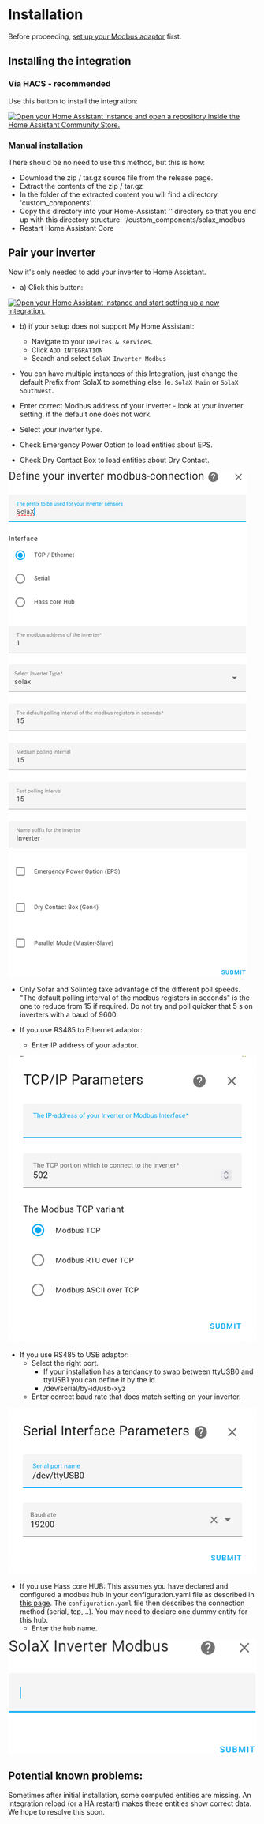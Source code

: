 # Installation

Before proceeding, [set up your Modbus adaptor](modbus-adaptor-setup.md) first.

## Installing the integration

### Via HACS - recommended

Use this button to install the integration:

[![Open your Home Assistant instance and open a repository inside the Home Assistant Community Store.](https://my.home-assistant.io/badges/hacs_repository.svg)](https://my.home-assistant.io/redirect/hacs_repository/?repository=homeassistant-solax-modbus&owner=wills106)

### Manual installation

There should be no need to use this method, but this is how:

- Download the zip / tar.gz source file from the release page.
- Extract the contents of the zip / tar.gz
- In the folder of the extracted content you will find a directory 'custom_components'.
- Copy this directory into your Home-Assistant '<config>' directory so that you end up with this directory structure: '<config>/custom_components/solax_modbus
- Restart Home Assistant Core

## Pair your inverter

Now it's only needed to add your inverter to Home Assistant.
 - a) Click this button:

[![Open your Home Assistant instance and start setting up a new integration.](https://my.home-assistant.io/badges/config_flow_start.svg)](https://my.home-assistant.io/redirect/config_flow_start/?domain=solax_modbus)

 - b) if your setup does not support My Home Assistant:
    - Navigate to your `Devices & services`.
    - Click `ADD INTEGRATION`
    - Search and select `SolaX Inverter Modbus`

- You can have multiple instances of this Integration, just change the default Prefix from SolaX to something else. Ie. `SolaX Main` or `SolaX Southwest`.

- Enter correct Modbus address of your inverter - look at your inverter setting, if the default one does not work.
- Select your inverter type.
- Check Emergency Power Option to load entities about EPS.
- Check Dry Contact Box to load entities about Dry Contact.

![](images/integration-setup.png)

- Only Sofar and Solinteg take advantage of the different poll speeds. "The default polling interval of the modbus registers in seconds" is the one to reduce from 15 if required. Do not try and poll quicker that 5 s on inverters with a baud of 9600.

- If you use RS485 to Ethernet adaptor:
    - Enter IP address of your adaptor.

![](images/integration-setup-tcpip.png)

- If you use RS485 to USB adaptor:
    - Select the right port.
      - If your installation has a tendancy to swap between ttyUSB0 and ttyUSB1 you can define it by the id
      - /dev/serial/by-id/usb-xyz
    - Enter correct baud rate that does match setting on your inverter.

![](images/integration-setup-usb.png)

- If you use Hass core HUB: This assumes you have declared and configured a modbus hub in your configuration.yaml file as described in [this page](https://www.home-assistant.io/integrations/modbus/). The `configuration.yaml` file then describes the connection method (serial, tcp, ..). You may need to declare one dummy entity for this hub.
    - Enter the hub name.

![](images/integration-setup-corehub.png)


## Potential known problems:

Sometimes after initial installation, some computed entities are missing. An integration reload (or a HA restart) makes these entities show correct data.
We hope to resolve this soon.
